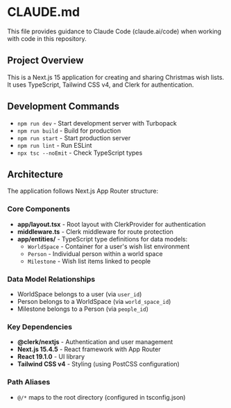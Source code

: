 # CLAUDE.md

This file provides guidance to Claude Code (claude.ai/code) when working with code in this repository.

## Project Overview
This is a Next.js 15 application for creating and sharing Christmas wish lists. It uses TypeScript, Tailwind CSS v4, and Clerk for authentication.

## Development Commands
- `npm run dev` - Start development server with Turbopack
- `npm run build` - Build for production
- `npm run start` - Start production server
- `npm run lint` - Run ESLint
- `npx tsc --noEmit` - Check TypeScript types

## Architecture
The application follows Next.js App Router structure:

### Core Components
- **app/layout.tsx** - Root layout with ClerkProvider for authentication
- **middleware.ts** - Clerk middleware for route protection
- **app/entities/** - TypeScript type definitions for data models:
  - `WorldSpace` - Container for a user's wish list environment
  - `Person` - Individual person within a world space
  - `Milestone` - Wish list items linked to people

### Data Model Relationships
- WorldSpace belongs to a user (via `user_id`)
- Person belongs to a WorldSpace (via `world_space_id`)
- Milestone belongs to a Person (via `people_id`)

### Key Dependencies
- **@clerk/nextjs** - Authentication and user management
- **Next.js 15.4.5** - React framework with App Router
- **React 19.1.0** - UI library
- **Tailwind CSS v4** - Styling (using PostCSS configuration)

### Path Aliases
- `@/*` maps to the root directory (configured in tsconfig.json)